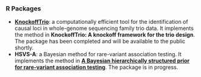 ### R Packages

- [**KnockoffTrio**](https://github.com/yiyangphd/KnockoffTrio): a computationally efficient tool for the identification of causal loci in whole-genome sequencing family trio data. It implements the method in **KnockoffTrio: A knockoff framework for the trio design**. The package has been completed and will be available to the public shortly.
- **HSVS-A**: a Bayesian method for rare-variant association testing. It implements the method in [**A Bayesian hierarchically structured prior for rare‐variant
association testing**](https://doi.org/10.1002/gepi.22379). The package is in progress.
